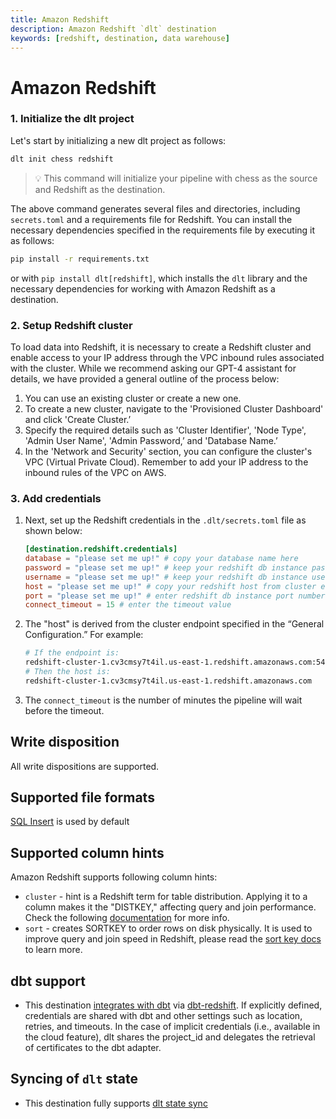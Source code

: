 ```yaml
---
title: Amazon Redshift
description: Amazon Redshift `dlt` destination
keywords: [redshift, destination, data warehouse]
---
```


# Amazon Redshift
### 1. Initialize the dlt project

Let's start by initializing a new dlt project as follows:

```bash
dlt init chess redshift
```
> 💡 This command will initialize your pipeline with chess as the source and Redshift as the destination.

The above command generates several files and directories, including `secrets.toml` and a requirements file for Redshift. You can install the necessary dependencies specified in the requirements file by executing it as follows:
```bash
pip install -r requirements.txt
```
or with `pip install dlt[redshift]`, which installs the `dlt` library and the necessary dependencies for working with Amazon Redshift as a destination.

### 2. Setup Redshift cluster
To load data into Redshift, it is necessary to create a Redshift cluster and enable access to your IP address through the VPC inbound rules associated with the cluster. While we recommend asking our GPT-4 assistant for details, we have provided a general outline of the process below:

1. You can use an existing cluster or create a new one.
2. To create a new cluster, navigate to the 'Provisioned Cluster Dashboard' and click 'Create Cluster.’
3. Specify the required details such as 'Cluster Identifier', 'Node Type', 'Admin User Name', 'Admin Password,’ and 'Database Name.’
4. In the 'Network and Security' section, you can configure the cluster's VPC (Virtual Private Cloud). Remember to add your IP address to the inbound rules of the VPC on AWS.

### 3. Add credentials

1. Next, set up the Redshift credentials in the `.dlt/secrets.toml` file as shown below:
    
    ```toml
    [destination.redshift.credentials]
    database = "please set me up!" # copy your database name here
    password = "please set me up!" # keep your redshift db instance password here
    username = "please set me up!" # keep your redshift db instance username here
    host = "please set me up!" # copy your redshift host from cluster endpoint here
    port = "please set me up!" # enter redshift db instance port number
    connect_timeout = 15 # enter the timeout value
    ```
    
2. The "host" is derived from the cluster endpoint specified in the “General Configuration.” For example:
    
    ```bash
    # If the endpoint is:
    redshift-cluster-1.cv3cmsy7t4il.us-east-1.redshift.amazonaws.com:5439/your_database_name
    # Then the host is:
    redshift-cluster-1.cv3cmsy7t4il.us-east-1.redshift.amazonaws.com
    ```
    
3. The `connect_timeout` is the number of minutes the pipeline will wait before the timeout.

## Write disposition

All write dispositions are supported.

## Supported file formats
[SQL Insert](https://dlthub.com/docs/dlt-ecosystem/file-formats/insert-format) is used by default

## Supported column hints

Amazon Redshift supports following column hints:

- `cluster` - hint is a Redshift term for table distribution. Applying it to a column makes it the "DISTKEY," affecting query and join performance. Check the following [documentation](https://docs.aws.amazon.com/redshift/latest/dg/c_best-practices-best-dist-key.html) for more info.
- `sort` - creates SORTKEY to order rows on disk physically. It is used to improve query and join speed in Redshift, please read the [sort key docs](https://docs.aws.amazon.com/redshift/latest/dg/c_best-practices-sort-key.html) to learn more.

## dbt support

- This destination [integrates with dbt](https://dlthub.com/docs/dlt-ecosystem/transformations/dbt) via [dbt-redshift](https://github.com/dbt-labs/dbt-redshift). If explicitly defined, credentials are shared with dbt and other settings such as location, retries, and timeouts. In the case of implicit credentials (i.e., available in the cloud feature), dlt shares the project_id and delegates the retrieval of certificates to the dbt adapter.

## Syncing of `dlt` state

- This destination fully supports [dlt state sync](https://dlthub.com/docs/general-usage/state#syncing-state-with-destination)



